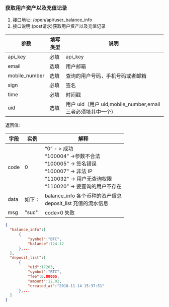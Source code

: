 ###  获取用户资产以及充值记录

1. 接口地址: /open/api/user_balance_info
2. 接口说明:(post请求)获取用户资产以及充值记录

| 参数          | 填写类型 | 说明                                                        |
| ------------- | -------- | ----------------------------------------------------------- |
| api_key       | 必填     | api_key                                                     |
| email         | 选填     | 用户邮箱                                                    |
| mobile_number | 选填     | 查询的用户号码，手机号码或者邮箱                            |
| sign          | 必填     | 签名                                                        |
| time          | 必填     | 时间戳                                                      |
| uid           | 选填     | 用户 uid（用户 uid,mobile_number,email 三者必须填其中一个） |

返回值:

| 字段 | 实例   | 解释                                                                                                                                                 |
| ---- | ------ | ---------------------------------------------------------------------------------------------------------------------------------------------------- |
| code | 0      | “0” - > 成功<br>“100004” ->参数不合法<br>“100005” -> 签名错误<br>“100007” -> 非法 IP<br>"110032" -> 用户无查询权限<br>“110020” -> 要查询的用户不存在 |
| data | 如下： | balance_info 各个币种的资产信息<br>deposit_list 充值的流水信息                                                                                       |
| msg  | "suc"  | code>0 失败                                                                                                                                          |

```json
{
  "balance_info":[
      {
          "symbol":"BTC",
          "balance":124.12
      },...
  ],
  "deposit_list":[
      {
          "uid":17203,
          "symbol":"BTC",
          "fee":0.00005,
          "amount":12.02,
          "created_at":"2018-11-14 15:37:51"
      },...
  ]
}
```